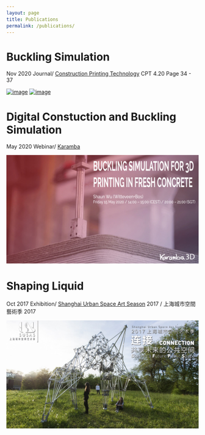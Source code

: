```yaml
---
layout: page
title: Publications
permalink: /publications/
---
```



# Buckling Simulation
Nov 2020
Journal/ [Construction Printing Technology][CPT] CPT 4.20 Page 34 - 37

[![image](/assets/publication/BucklingSimulation_01.jpeg)](/assets/publication/BucklingSimulation_01.jpeg)
[![image](/assets/publication/BucklingSimulation_02.jpeg)](/assets/publication/BucklingSimulation_02.jpeg)


# Digital Constuction and Buckling Simulation
May 2020
Webinar/ [Karamba][KABA]

[![image](/assets/publication/200515_Webinar_3dPrintConcrete.jpg)](/assets/publication/200515_Webinar_3dPrintConcrete.jpg)


# Shaping Liquid
Oct 2017
Exhibition/ [Shanghai Urban Space Art Season][SUSAS] 2017 / 上海城市空間藝術季 2017

[![image](/assets/publication/SUSASoct15_3month.jpg)](/assets/publication/SUSASoct15_3month.jpg)





[CPT]: https://www.cpt-worldwide.com/
[KABA]: https://www.karamba3d.com/webinar/15-may-2020-3dprintconcrete/
[SUSAS]: http://www.susas.com.cn/2017susas/index.html
